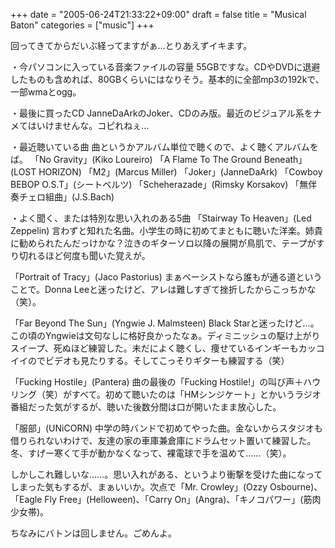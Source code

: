 +++
date = "2005-06-24T21:33:22+09:00"
draft = false
title = "Musical Baton"
categories = ["music"]
+++

回ってきてからだいぶ経ってますがぁ…とりあえずイキます。

・今パソコンに入っている音楽ファイルの容量
55GBですな。CDやDVDに退避したものも含めれば、80GBくらいにはなりそう。基本的に全部mp3の192kで、一部wmaとogg。

・最後に買ったCD
JanneDaArkのJoker、CDのみ版。最近のビジュアル系をナメてはいけませんな。コピれねぇ…

・最近聴いている曲
曲というかアルバム単位で聴くので、よく聴くアルバムをば。
「No Gravity」(Kiko Loureiro)
「A Flame To The Ground Beneath」(LOST HORIZON)
「M2」(Marcus Miller)
「Joker」(JanneDaArk)
「Cowboy BEBOP O.S.T」(シートベルツ)
「Scheherazade」(Rimsky Korsakov)
「無伴奏チェロ組曲」(J.S.Bach)

・よく聞く、または特別な思い入れのある5曲
「Stairway To Heaven」(Led Zeppelin)
言わずと知れた名曲。小学生の時に初めてまともに聴いた洋楽。姉貴に勧められたんだっけかな？泣きのギターソロ以降の展開が鳥肌で、テープがすり切れるほど何度も聞いた覚えが。

「Portrait of Tracy」(Jaco Pastorius)
まぁベーシストなら誰もが通る道ということで。Donna Leeと迷ったけど、アレは難しすぎて挫折したからこっちかな（笑）。

「Far Beyond The Sun」(Yngwie J. Malmsteen)
Black Starと迷ったけど…。この頃のYngwieは文句なしに格好良かったなぁ。ディミニッシュの駆け上がりスイープ、死ぬほど練習した。未だによく聴くし、痩せているインギーもカッコイイのでビデオも見たりする。そしてこっそりギターも練習する（笑）

「Fucking Hostile」(Pantera)
曲の最後の「Fucking Hostile!」の叫び声＋ハウリング（笑）がすべて。初めて聴いたのは「HMシンジケート」とかいうラジオ番組だった気がするが、聴いた後数分間は口が開いたまま放心した。

「服部」(UNiCORN)
中学の時バンドで初めてやった曲。金ないからスタジオも借りられないわけで、友達の家の車庫兼倉庫にドラムセット置いて練習した。冬、すげー寒くて手が動かなくなって、裸電球で手を温めて……（笑）。


しかしこれ難しいな……。思い入れがある、というより衝撃を受けた曲になってしまった気もするが、まぁいいか。次点で「Mr. Crowley」(Ozzy Osbourne)、「Eagle Fly Free」(Helloween)、「Carry On」(Angra)、「キノコパワー」(筋肉少女帯)。

ちなみにバトンは回しません。ごめんよ。
